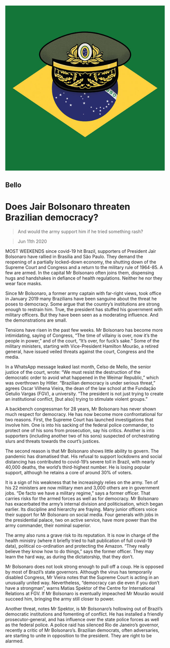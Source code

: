 ![](./images/20200613_AMD001_0.jpg)

## Bello

# Does Jair Bolsonaro threaten Brazilian democracy?

> And would the army support him if he tried something rash?

> Jun 11th 2020

MOST WEEKENDS since covid-19 hit Brazil, supporters of President Jair Bolsonaro have rallied in Brasília and São Paulo. They demand the reopening of a partially locked-down economy, the shutting down of the Supreme Court and Congress and a return to the military rule of 1964-85. A few are armed. In the capital Mr Bolsonaro often joins them, dispensing hugs and handshakes in defiance of health regulations. Neither he nor they wear face masks.

Since Mr Bolsonaro, a former army captain with far-right views, took office in January 2019 many Brazilians have been sanguine about the threat he poses to democracy. Some argue that the country’s institutions are strong enough to restrain him. True, the president has stuffed his government with military officers. But they have been seen as a moderating influence. And the demonstrations are small.

Tensions have risen in the past few weeks. Mr Bolsonaro has become more intimidating, saying of Congress, “The time of villainy is over, now it’s the people in power,” and of the court, “It’s over, for fuck’s sake.” Some of the military ministers, starting with Vice-President Hamilton Mourão, a retired general, have issued veiled threats against the court, Congress and the media.

In a WhatsApp message leaked last month, Celso de Mello, the senior justice of the court, wrote: “We must resist the destruction of the democratic order to avoid what happened in the Weimar Republic,” which was overthrown by Hitler. “Brazilian democracy is under serious threat,” agrees Oscar Vilhena Vieira, the dean of the law school at the Fundação Getulio Vargas (FGV), a university. “The president is not just trying to create an institutional conflict, [but also] trying to stimulate violent groups.”

A backbench congressman for 28 years, Mr Bolsonaro has never shown much respect for democracy. He has now become more confrontational for two reasons. First, the Supreme Court has launched investigations that involve him. One is into his sacking of the federal police commander, to protect one of his sons from prosecution, say his critics. Another is into supporters (including another two of his sons) suspected of orchestrating slurs and threats towards the court’s justices.

The second reason is that Mr Bolsonaro shows little ability to govern. The pandemic has dramatised that. His refusal to support lockdowns and social distancing has contributed to covid-19’s severe toll in Brazil, with nearly 40,000 deaths, the world’s third-highest number. He is losing popular support, although he retains a core of around 30% of voters.

It is a sign of his weakness that he increasingly relies on the army. Ten of his 22 ministers are now military men and 3,000 others are in government jobs. “De facto we have a military regime,” says a former officer. That carries risks for the armed forces as well as for democracy. Mr Bolsonaro has exacerbated the army’s internal division and politicisation, which began earlier. Its discipline and hierarchy are fraying. Many junior officers voice their support for Mr Bolsonaro on social media. Four generals with jobs in the presidential palace, two on active service, have more power than the army commander, their nominal superior.

The army also runs a grave risk to its reputation. It is now in charge of the health ministry (where it briefly tried to halt publication of full covid-19 data), political co-ordination and protecting the Amazon. “They really believe they know how to do things,” says the former officer. They may learn the hard way, as during the dictatorship, that they don’t.

Mr Bolsonaro does not look strong enough to pull off a coup. He is opposed by most of Brazil’s state governors. Although the virus has temporarily disabled Congress, Mr Vieira notes that the Supreme Court is acting in an unusually united way. Nevertheless, “democracy can die even if you don’t have a strongman”, warns Matias Spektor of the Centre for International Relations at FGV. If Mr Bolsonaro is eventually impeached Mr Mourão would succeed him, bringing the army still closer to power.

Another threat, notes Mr Spektor, is Mr Bolsonaro’s hollowing out of Brazil’s democratic institutions and fomenting of conflict. He has installed a friendly prosecutor-general, and has influence over the state police forces as well as the federal police. A police raid has silenced Rio de Janeiro’s governor, recently a critic of Mr Bolsonaro’s. Brazilian democrats, often adversaries, are starting to unite in opposition to the president. They are right to be alarmed.
